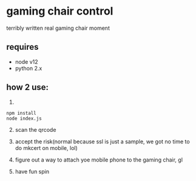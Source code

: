 # gaming chair control
terribly written real gaming chair moment

## requires
- node v12
- python 2.x

## how 2 use:
1.
```
npm install
node index.js
```

2. scan the qrcode

3. accept the risk(normal because ssl is just a sample, we got no time to do mkcert on mobile, lol)

4. figure out a way to attach yoe mobile phone to the gaming chair, gl

5. have fun spin